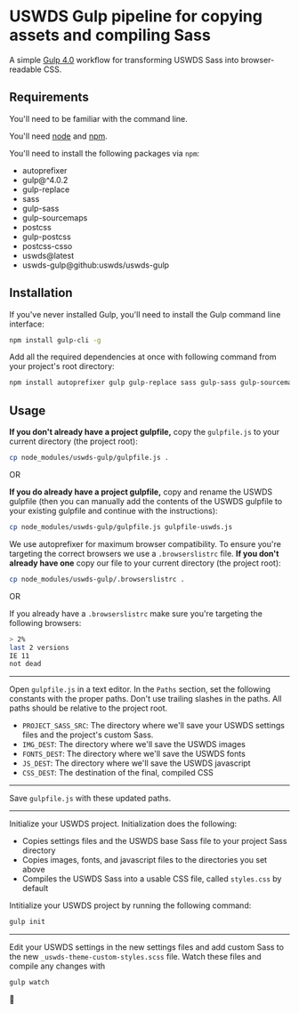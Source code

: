 # USWDS Gulp pipeline for copying assets and compiling Sass

A simple [Gulp 4.0](https://gulpjs.com/) workflow for transforming USWDS Sass into browser-readable CSS.

## Requirements

You'll need to be familiar with the command line.

You'll need [node](https://nodejs.org/en/download/) and [npm](https://www.npmjs.com/get-npm).

You'll need to install the following packages via `npm`:

- autoprefixer
- gulp@^4.0.2
- gulp-replace
- sass
- gulp-sass
- gulp-sourcemaps
- postcss
- gulp-postcss
- postcss-csso
- uswds@latest
- uswds-gulp@github:uswds/uswds-gulp

## Installation

If you've never installed Gulp, you'll need to install the Gulp command line interface:

```bash
npm install gulp-cli -g
```

Add all the required dependencies at once with following command from your project's root directory:

```bash
npm install autoprefixer gulp gulp-replace sass gulp-sass gulp-sourcemaps gulp-postcss postcss postcss-csso uswds uswds-gulp@github:uswds/uswds-gulp --save-dev
```

## Usage

**If you don't already have a project gulpfile,** copy the `gulpfile.js` to your current directory (the project root):

```bash
cp node_modules/uswds-gulp/gulpfile.js .
```

OR

**If you do already have a project gulpfile,** copy and rename the USWDS gulpfile (then you can manually add the contents of the USWDS gulpfile to your existing gulpfile and continue with the instructions):

```bash
cp node_modules/uswds-gulp/gulpfile.js gulpfile-uswds.js
```

We use autoprefixer for maximum browser compatibility. To ensure you're targeting the correct browsers we use a `.browserslistrc` file. **If you don't already have one** copy our file to your current directory (the project root):

```bash
cp node_modules/uswds-gulp/.browserslistrc .
```

OR

If you already have a `.browserslistrc` make sure you're targeting the following browsers:

```bash
> 2%
last 2 versions
IE 11
not dead
```

---

Open `gulpfile.js` in a text editor. In the `Paths` section, set the following constants with the proper paths. Don't use trailing slashes in the paths. All paths should be relative to the project root.

- `PROJECT_SASS_SRC`: The directory where we'll save your USWDS settings files and the project's custom Sass.
- `IMG_DEST`: The directory where we'll save the USWDS images
- `FONTS_DEST`: The directory where we'll save the USWDS fonts
- `JS_DEST`: The directory where we'll save the USWDS javascript
- `CSS_DEST`: The destination of the final, compiled CSS

---

Save `gulpfile.js` with these updated paths.

---

Initialize your USWDS project. Initialization does the following:

- Copies settings files and the USWDS base Sass file to your project Sass directory
- Copies images, fonts, and javascript files to the directories you set above
- Compiles the USWDS Sass into a usable CSS file, called `styles.css` by default

Intitialize your USWDS project by running the following command:

```bash
gulp init
```

---

Edit your USWDS settings in the new settings files and add custom Sass to the new `_uswds-theme-custom-styles.scss` file. Watch these files and compile any changes with

```bash
gulp watch
```

:rocket:
